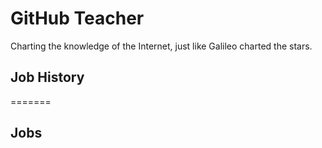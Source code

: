# GitHub Teacher

Charting the knowledge of the Internet, just like Galileo charted the stars.


## Job History
=======
## Jobs


